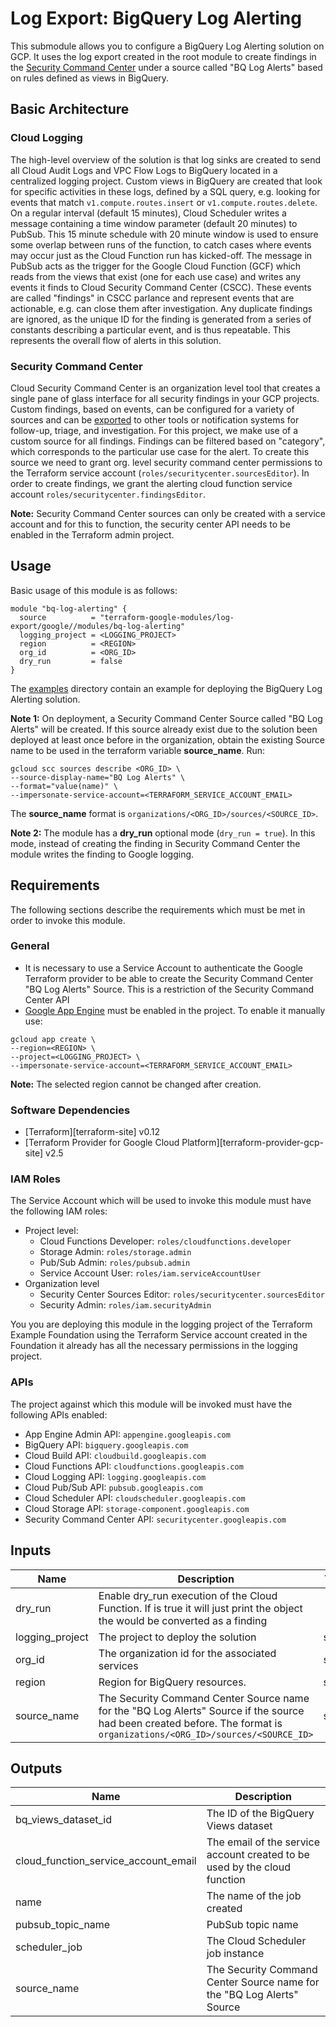 # Log Export: BigQuery Log Alerting

This submodule allows you to configure a BigQuery Log Alerting solution on GCP. It uses the log export created in the root module to create findings in the [Security Command Center](https://cloud.google.com/security-command-center) under a source called "BQ Log Alerts" based on rules defined as views in BigQuery.

## Basic Architecture

### Cloud Logging

The high-level overview of the solution is that log sinks are created to send all Cloud Audit Logs and VPC Flow Logs to BigQuery located in a centralized logging project.
Custom views in BigQuery are created that look for specific activities in these logs, defined by a SQL query, e.g. looking for events that match `v1.compute.routes.insert` or `v1.compute.routes.delete`.
On a regular interval (default 15 minutes), Cloud Scheduler writes a message containing a time window parameter (default 20 minutes) to PubSub.
This 15 minute schedule with 20 minute window is used to ensure some overlap between runs of the function, to catch cases where events may occur just as the Cloud Function run has kicked-off.
The message in PubSub acts as the trigger for the Google Cloud Function (GCF) which reads from the views that exist (one for each use case) and writes any events it finds to Cloud Security Command Center (CSCC).
These events are called "findings" in CSCC parlance and represent events that are actionable, e.g. can close them after investigation.
Any duplicate findings are ignored, as the unique ID for the finding is generated from a series of constants describing a particular event, and is thus repeatable.
This represents the overall flow of alerts in this solution.

### Security Command Center

Cloud Security Command Center is an organization level tool that creates a single pane of glass interface for all security findings in your GCP projects.
Custom findings, based on events, can be configured for a variety of sources and can be [exported](https://cloud.google.com/security-command-center/docs/how-to-notifications) to other tools or notification systems for follow-up, triage, and investigation.
For this project, we make use of a custom source for all findings.
Findings can be filtered based on "category", which corresponds to the particular use case for the alert.
To create this source we need to grant org. level security command center permissions to the Terraform service account (`roles/securitycenter.sourcesEditor`).
In order to create findings, we grant the alerting cloud function service account `roles/securitycenter.findingsEditor`.

**Note:** Security Command Center sources can only be created with a service account and
for this to function, the security center API needs to be enabled in the Terraform admin project.

## Usage

Basic usage of this module is as follows:

```hcl
module "bq-log-alerting" {
  source          = "terraform-google-modules/log-export/google//modules/bq-log-alerting"
  logging_project = <LOGGING_PROJECT>
  region          = <REGION>
  org_id          = <ORG_ID>
  dry_run         = false
}
```

The [examples](../../examples) directory contain an example for deploying the BigQuery Log Alerting solution.

**Note 1:** On deployment, a Security Command Center Source called "BQ Log Alerts" will be created. If this source already exist due to the solution been deployed at least once before in the organization, obtain the existing Source name to be used in the terraform variable **source_name**. Run:

```shell
gcloud scc sources describe <ORG_ID> \
--source-display-name="BQ Log Alerts" \
--format="value(name)" \
--impersonate-service-account=<TERRAFORM_SERVICE_ACCOUNT_EMAIL>
```

The **source_name** format is `organizations/<ORG_ID>/sources/<SOURCE_ID>`.

**Note 2:** The module has a **dry_run** optional mode (`dry_run = true`). In this mode, instead of creating the finding in Security Command Center the module writes the finding to Google logging.

## Requirements

The following sections describe the requirements which must be met in
order to invoke this module.

### General

* It is necessary to use a Service Account to authenticate the Google Terraform provider to be able to create the Security Command Center "BQ Log Alerts" Source.
This is a restriction of the Security Command Center API
* [Google App Engine](https://cloud.google.com/appengine) must be enabled in the project. To enable it manually use:

```shell
gcloud app create \
--region=<REGION> \
--project=<LOGGING_PROJECT> \
--impersonate-service-account=<TERRAFORM_SERVICE_ACCOUNT_EMAIL>
```

**Note:** The selected region cannot be changed after creation.

### Software Dependencies

* [Terraform][terraform-site] v0.12
* [Terraform Provider for Google Cloud Platform][terraform-provider-gcp-site] v2.5

### IAM Roles

The Service Account which will be used to invoke this module must have the following IAM roles:

* Project level:
  * Cloud Functions Developer: `roles/cloudfunctions.developer`
  * Storage Admin: `roles/storage.admin`
  * Pub/Sub Admin: `roles/pubsub.admin`
  * Service Account User: `roles/iam.serviceAccountUser`
* Organization level
  * Security Center Sources Editor: `roles/securitycenter.sourcesEditor`
  * Security Admin: `roles/iam.securityAdmin`

You you are deploying this module in the logging project of the Terraform Example Foundation using the Terraform Service account created in the Foundation it already has all the necessary permissions in the logging project.

### APIs

The project against which this module will be invoked must have the
following APIs enabled:

* App Engine Admin API: `appengine.googleapis.com`
* BigQuery API: `bigquery.googleapis.com`
* Cloud Build API: `cloudbuild.googleapis.com`
* Cloud Functions API: `cloudfunctions.googleapis.com`
* Cloud Logging API: `logging.googleapis.com`
* Cloud Pub/Sub API: `pubsub.googleapis.com`
* Cloud Scheduler API: `cloudscheduler.googleapis.com`
* Cloud Storage API: `storage-component.googleapis.com`
* Security Command Center API: `securitycenter.googleapis.com`

<!-- BEGINNING OF PRE-COMMIT-TERRAFORM DOCS HOOK -->
## Inputs

| Name | Description | Type | Default | Required |
|------|-------------|:----:|:-----:|:-----:|
| dry\_run | Enable dry_run execution of the Cloud Function. If is true it will just print the object the would be converted as a finding | bool | `"false"` | no |
| logging\_project | The project to deploy the solution | string | n/a | yes |
| org\_id | The organization id for the associated services | string | n/a | yes |
| region | Region for BigQuery resources. | string | n/a | yes |
| source\_name | The Security Command Center Source name for the "BQ Log Alerts" Source if the source had been created before. The format is `organizations/<ORG_ID>/sources/<SOURCE_ID>` | string | `""` | no |

## Outputs

| Name | Description |
|------|-------------|
| bq\_views\_dataset\_id | The ID of the BigQuery Views dataset |
| cloud\_function\_service\_account\_email | The email of the service account created to be used by the cloud function |
| name | The name of the job created |
| pubsub\_topic\_name | PubSub topic name |
| scheduler\_job | The Cloud Scheduler job instance |
| source\_name | The Security Command Center Source name for the "BQ Log Alerts" Source |

<!-- END OF PRE-COMMIT-TERRAFORM DOCS HOOK -->
